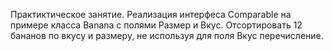 ﻿Практиктическое занятие. Реализация интерфеса Comparable на примере класса 
Banana c полями Размер и Вкус. Отсортировать 12 бананов по вкусу и размеру, 
не используя для поля Вкус перечисление.
